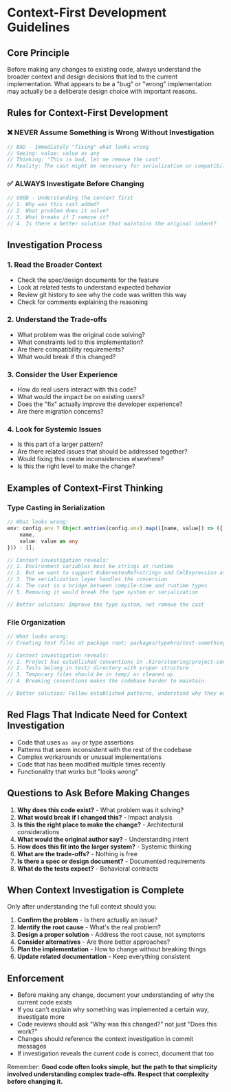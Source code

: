 # Context-First Development Guidelines

## Core Principle

Before making any changes to existing code, always understand the broader context and design decisions that led to the current implementation. What appears to be a "bug" or "wrong" implementation may actually be a deliberate design choice with important reasons.

## Rules for Context-First Development

### ❌ NEVER Assume Something is Wrong Without Investigation
```typescript
// BAD - Immediately "fixing" what looks wrong
// Seeing: value: value as any
// Thinking: "This is bad, let me remove the cast"
// Reality: The cast might be necessary for serialization or compatibility
```

### ✅ ALWAYS Investigate Before Changing
```typescript
// GOOD - Understanding the context first
// 1. Why was this cast added?
// 2. What problem does it solve?
// 3. What breaks if I remove it?
// 4. Is there a better solution that maintains the original intent?
```

## Investigation Process

### 1. Read the Broader Context
- Check the spec/design documents for the feature
- Look at related tests to understand expected behavior
- Review git history to see why the code was written this way
- Check for comments explaining the reasoning

### 2. Understand the Trade-offs
- What problem was the original code solving?
- What constraints led to this implementation?
- Are there compatibility requirements?
- What would break if this changed?

### 3. Consider the User Experience
- How do real users interact with this code?
- What would the impact be on existing users?
- Does the "fix" actually improve the developer experience?
- Are there migration concerns?

### 4. Look for Systemic Issues
- Is this part of a larger pattern?
- Are there related issues that should be addressed together?
- Would fixing this create inconsistencies elsewhere?
- Is this the right level to make the change?

## Examples of Context-First Thinking

### Type Casting in Serialization
```typescript
// What looks wrong:
env: config.env ? Object.entries(config.env).map(([name, value]) => ({ 
    name, 
    value: value as any 
})) : [];

// Context investigation reveals:
// 1. Environment variables must be strings at runtime
// 2. But we want to support KubernetesRef<string> and CelExpression at compile time
// 3. The serialization layer handles the conversion
// 4. The cast is a bridge between compile-time and runtime types
// 5. Removing it would break the type system or serialization

// Better solution: Improve the type system, not remove the cast
```

### File Organization
```typescript
// What looks wrong:
// Creating test files at package root: packages/typekro/test-something.ts

// Context investigation reveals:
// 1. Project has established conventions in .kiro/steering/project-conventions.md
// 2. Tests belong in test/ directory with proper structure
// 3. Temporary files should be in temp/ or cleaned up
// 4. Breaking conventions makes the codebase harder to maintain

// Better solution: Follow established patterns, understand why they exist
```

## Red Flags That Indicate Need for Context Investigation

- Code that uses `as any` or type assertions
- Patterns that seem inconsistent with the rest of the codebase
- Complex workarounds or unusual implementations
- Code that has been modified multiple times recently
- Functionality that works but "looks wrong"

## Questions to Ask Before Making Changes

1. **Why does this code exist?** - What problem was it solving?
2. **What would break if I changed this?** - Impact analysis
3. **Is this the right place to make the change?** - Architectural considerations
4. **What would the original author say?** - Understanding intent
5. **How does this fit into the larger system?** - Systemic thinking
6. **What are the trade-offs?** - Nothing is free
7. **Is there a spec or design document?** - Documented requirements
8. **What do the tests expect?** - Behavioral contracts

## When Context Investigation is Complete

Only after understanding the full context should you:

1. **Confirm the problem** - Is there actually an issue?
2. **Identify the root cause** - What's the real problem?
3. **Design a proper solution** - Address the root cause, not symptoms
4. **Consider alternatives** - Are there better approaches?
5. **Plan the implementation** - How to change without breaking things
6. **Update related documentation** - Keep everything consistent

## Enforcement

- Before making any change, document your understanding of why the current code exists
- If you can't explain why something was implemented a certain way, investigate more
- Code reviews should ask "Why was this changed?" not just "Does this work?"
- Changes should reference the context investigation in commit messages
- If investigation reveals the current code is correct, document that too

Remember: **Good code often looks simple, but the path to that simplicity involved understanding complex trade-offs. Respect that complexity before changing it.**